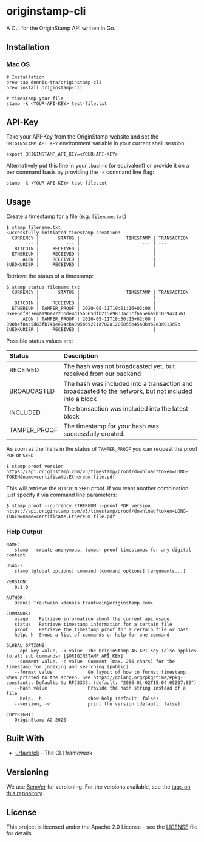 # originstamp-cli
A CLI for the OriginStamp API written in Go.

## Installation

### Mac OS
```shell script
# Installation
brew tap dennis-tra/originstamp-cli
brew install originstamp-cli

# timestamp your file
stamp -k <YOUR-API-KEY> test-file.txt
```

## API-Key

Take your API-Key from the OriginStamp website and set the `ORIGINSTAMP_API_KEY` environment variable in your current shell session:
```shell script
export ORIGINSTAMP_API_KEY=<YOUR-API-KEY>
``` 
Alternatively put this line in your `.bashrc` (or equivalent) or provide it on a per command basis by providing the `-k` command line flag:
```shell script
stamp -k <YOUR-API-KEY> test-file.txt
```

## Usage

Create a timestamp for a file (e.g. `filename.txt`) 
```shell script
$ stamp filename.txt
Successfully initiated timestamp creation!
  CURRENCY |       STATUS |                 TIMESTAMP | TRANSACTION
       --- |          --- |                       --- | ---
   BITCOIN |     RECEIVED |                           |
  ETHEREUM |     RECEIVED |                           |
      AION |     RECEIVED |                           |
SUEDKURIER |     RECEIVED |                           | 
```

Retrieve the status of a timestamp:
```shell script
$ stamp status filename.txt
  CURRENCY |       STATUS |                 TIMESTAMP | TRANSACTION
       --- |          --- |                       --- | ---
   BITCOIN |     RECEIVED |                           |
  ETHEREUM | TAMPER_PROOF | 2020-05-11T19:01:16+02:00 | 0xee6df9c7e4a196e7223bde4d15b565dfb215e9833ac3cf6a5eba9b1039424561
      AION | TAMPER_PROOF | 2020-05-11T18:50:15+02:00 | 890bef8ac5d63fb741ee74cba095b69271d782a1206855b45a0b962e3d013d9b
SUEDKURIER |     RECEIVED |                           |
```
Possible status values are:

| Status | Description|
|:---|:---|
|RECEIVED|The hash was not broadcasted yet, but received from our backend|
|BROADCASTED|The hash was included into a transaction and broadcasted to the network, but not included into a block|
|INCLUDED|The transaction was included into the latest block|
|TAMPER_PROOF|The timestamp for your hash was successfully created.|

As soon as the file is in the status of `TAMPER_PROOF` you can request the proof `PDF` or `SEED`
```shell script
$ stamp proof version
https://api.originstamp.com/v3/timestamp/proof/download?token=LONG-TOKEN&name=certificate.Ethereum.file.pdf
```
This will retrieve the `BITCOIN` `SEED` proof. If you want another combination just specify it via command line parameters:
```shell script
$ stamp proof --currency ETHEREUM --proof PDF version
https://api.originstamp.com/v3/timestamp/proof/download?token=LONG-TOKEN&name=certificate.Ethereum.file.pdf
```


### Help Output
```shell script
NAME:
   stamp - create anonymous, tamper-proof timestamps for any digital content

USAGE:
   stamp [global options] command [command options] [arguments...]

VERSION:
   0.1.0

AUTHOR:
   Dennis Trautwein <dennis.trautwein@originstamp.com>

COMMANDS:
   usage    Retrieve information about the current api usage.
   status   Retrieve timestamp information for a certain file
   proof    Retrieve the timestamp proof for a certain file or hash
   help, h  Shows a list of commands or help for one command

GLOBAL OPTIONS:
   --api-key value, -k value  The OriginStamp AG API-Key (also applies to all sub commands) [$ORIGINSTAMP_API_KEY]
   --comment value, -c value  Comment (max. 256 chars) for the timestamp for indexing and searching (public)
   --format value             Go layout of how to format timestamp when printed to the screen. See https://golang.org/pkg/time/#pkg-constants. Defaults to RFC3339. (default: "2006-01-02T15:04:05Z07:00")
   --hash value               Provide the hash string instead of a file
   --help, -h                 show help (default: false)
   --version, -v              print the version (default: false)

COPYRIGHT:
   OriginStamp AG 2020
```

## Built With

* [urfave/cli](https://github.com/urfave/cli) - The CLI framework

## Versioning

We use [SemVer](http://semver.org/) for versioning. For the versions available, see the [tags on this repository](https://github.com/your/project/tags). 

## License

This project is licensed under the Apache 2.0 License - see the [LICENSE](LICENSE) file for details
